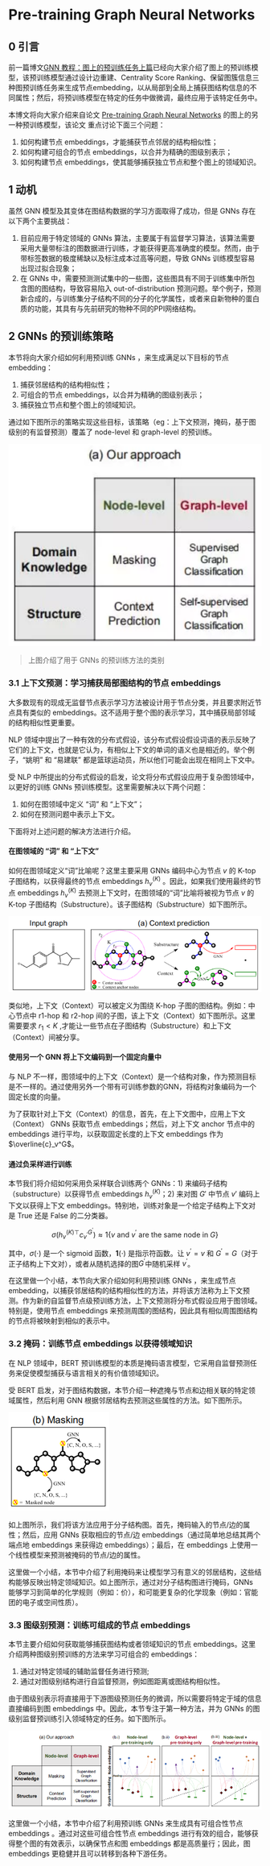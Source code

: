 # Pre-training Graph Neural Networks

## 0 引言

前一篇博文[GNN 教程：图上的预训练任务上篇](https://archwalker.github.io/blog/2019/07/18/GNN-Pretain-0.html)已经向大家介绍了图上的预训练模型，该预训练模型通过设计边重建、Centrality Score Ranking、保留图簇信息三种图预训练任务来生成节点embedding，以从局部到全局上捕获图结构信息的不同属性；然后，将预训练模型在特定的任务中做微调，最终应用于该特定任务中。

本博文将向大家介绍来自论文 [Pre-training Graph Neural Networks](https://arxiv.org/abs/1905.12265) 的图上的另一种预训练模型，该论文 重点讨论下面三个问题：

1. 如何构建节点 embeddings，才能捕获节点邻居的结构相似性；
2. 如何构建可组合的节点 embeddings，以合并为精确的图级别表示；
3. 如何构建节点 embeddings，使其能够捕获独立节点和整个图上的领域知识。


## 1 动机

虽然 GNN 模型及其变体在图结构数据的学习方面取得了成功，但是 GNNs 存在以下两个主要挑战：

1. 目前应用于特定领域的 GNNs 算法，主要属于有监督学习算法，该算法需要采用大量带标注的图数据进行训练，才能获得更高准确度的模型。然而，由于带标签数据的极度稀缺以及标注成本过高等问题，导致 GNNs 训练模型容易出现过拟合现象；
2. 在 GNNs 中，需要预测测试集中的一些图，这些图具有不同于训练集中所包含图的图结构，导致容易陷入 out-of-distribution 预测问题。举个例子，预测新合成的，与训练集分子结构不同的分子的化学属性，或者来自新物种的蛋白质的功能，其具有与先前研究的物种不同的PPI网络结构。

## 2 GNNs 的预训练策略

本节将向大家介绍如何利用预训练 GNNs ，来生成满足以下目标的节点 embedding：

1) 捕获邻居结构的结构相似性；
2) 可组合的节点 embeddings，以合并为精确的图级别表示；
3) 捕获独立节点和整个图上的领域知识。

通过如下图所示的策略实现这些目标，该策略（eg：上下文预测，掩码，基于图级别的有监督预测）覆盖了 node-level 和 graph-level 的预训练。

![approach](img/approach.png)

> 上图介绍了用于 GNNs 的预训练方法的类别

### 3.1 上下文预测：学习捕获局部图结构的节点 embeddings

大多数现有的现成无监督节点表示学习方法被设计用于节点分类，并且要求附近节点具有类似的 embeddings。这不适用于整个图的表示学习，其中捕获局部邻域的结构相似性更重要。

NLP 领域中提出了一种有效的分布式假设，该分布式假设假设词语的表示反映了它们的上下文，也就是它认为，有相似上下文的单词的语义也是相近的。举个例子，“姚明” 和 “易建联” 都是篮球运动员，所以他们可能会出现在相同上下文中。

受 NLP 中所提出的分布式假设的启发，论文将分布式假设应用于复杂图领域中，以更好的训练 GNNs 预训练模型。这里需要解决以下两个问题：

1) 如何在图领域中定义 “词” 和 “上下文”；
2) 如何在预测问题中表示上下文。

下面将对上述问题的解决方法进行介绍。

#### 在图领域的 “词” 和 “上下文”

如何在图领域定义“词”比喻呢？这里主要采用 GNNs 编码中心为节点 $v$ 的 K-top 子图结构，以获得最终的节点 embeddings $h_v^{(K)}$ 。因此，如果我们使用最终的节点 embeddings $h_v^{(K)}$ 去预测上下文时，在图领域的“词”比喻将被视为节点 $v$ 的 K-top 子图结构（Substructure）。该子图结构（Substructure）如下图所示。

![](img/contextPrediction.png)

类似地，上下文（Context）可以被定义为围绕 K-hop 子图的图结构。例如：中心节点中 r1-hop 和 r2-hop 间的子图，该上下文（Context）如下图所示。这里需要要求 $r_1 < K$ ,才能让一些节点在子图结构（Substructure）和上下文（Context）间被分享。

#### 使用另一个 GNN 将上下文编码到一个固定向量中

与 NLP 不一样，图领域中的上下文（Context）是一个结构对象，作为预测目标是不一样的。通过使用另外一个带有可训练参数的GNN，将结构对象编码为一个固定长度的向量。

为了获取针对上下文（Context）的信息，首先，在上下文图中，应用上下文（Context） GNNs 获取节点 embeddings；然后，对上下文 anchor 节点中的 embeddings 进行平均，以获取固定长度的上下文 embeddings 作为 $\overline{c}_v^G$。

#### 通过负采样进行训练

本节我们将介绍如何采用负采样联合训练两个 GNNs：1) 来编码子结构（substructure）以获得节点 embeddings $h_v^{(K)}$；2) 来对图 $G'$ 中节点 $v'$ 编码上下文以获得上下文 embeddings。特别地，训练对象是一个给定子结构上下文对是 True 还是 False 的二分类器。

$$
\sigma\left(h_v^{(K) \top} c_{v^{\prime}}^{G^{\prime}}\right) \approx 1\left\{v \text { and } v^{\prime} \text { are the same node in } G\right\}
$$

其中，$\sigma(\cdot)$ 是一个 sigmoid 函数，$\mathbf{1}(\cdot)$ 是指示符函数。让 $v^{\prime}=v$ 和 $G^{\prime}=G$（对于正子结构上下文对），或者从随机选择的图$G^{\prime}$中随机采样 $v^{\prime}$。


在这里做一个小结，本节向大家介绍如何利用预训练 GNNs ，来生成节点 embedding，以捕获邻居结构的结构相似性的方法，并将该方法称为上下文预测。作为新的自监督节点级预训练方法，上下文预测将分布式假设应用于图领域。特别是，使用节点 embeddings 来预测周围的图结构，因此具有相似周围图结构的节点将被映射到相似的表示中。

### 3.2 掩码：训练节点 embeddings 以获得领域知识

在 NLP 领域中，BERT 预训练模型的本质是掩码语言模型，它采用自监督预测任务来促使模型捕获与语言相关的有价值领域知识。

受 BERT 启发，对于图结构数据，本节介绍一种遮掩与节点和边相关联的特定领域属性，然后利用 GNN 根据邻居结构去预测这些属性的方法。如下图所示。

![](img/masking.png)

如上图所示，我们将该方法应用于分子结构图。首先，掩码输入的节点/边的属性；然后，应用 GNNs 获取相应的节点/边 embeddings（通过简单地总结其两个端点地 embeddings 来获得边 embeddings）；最后，在 embeddings 上使用一个线性模型来预测被掩码的节点/边的属性。

这里做一个小结，本节中介绍了利用掩码来让模型学习有意义的邻居结构，这些结构能够反映出特定领域知识。如上图所示，通过对分子结构图进行掩码，GNNs 能够学习到简单的化学规则（例如：价），和可能更复杂的化学现象（例如：官能团的电子或空间性质）。

### 3.3 图级别预测：训练可组成的节点 embeddings

本节主要介绍如何获取能够捕获图结构或者领域知识的节点 embeddings。这里介绍两种图级别预训练的方法来学习可组合的 embeddings：

1) 通过对特定领域的辅助监督任务进行预测;
2) 通过对图级别结构进行自监督预测，例如图距离或图结构相似性。

由于图级别表示将直接用于下游图级预测任务的微调，所以需要将特定于域的信息直接编码到图 embeddings 中。因此，本节专注于第一种方法，并为 GNNs 的图级别监督预训练引入领域特定的任务。如下图所示。

![](img/graphLevelPrediction.png)


这里做一个小结，本节中介绍了利用预训练 GNNs 来生成具有可组合性节点 embeddings 。通过对这些可组合性节点 embeddings 进行有效的组合，能够获得整个图的有效表示，以确保节点和图 embeddings 都是高质量行；因此，图 embeddings 更稳健并且可以转移到各种下游任务。
